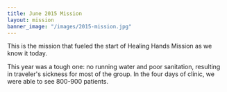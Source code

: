 ```yaml
---
title: June 2015 Mission
layout: mission
banner_image: "/images/2015-mission.jpg"
---
```


This is the mission that fueled the start of Healing Hands Mission as we know it today. 

This year was a tough one: no running water and poor sanitation, resulting in traveler's sickness for most of the group. In the four days of clinic, we were able to see 800-900 patients.